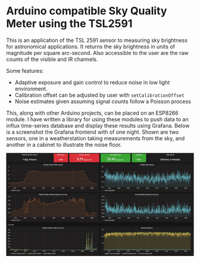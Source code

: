 # Arduino compatible Sky Quality Meter using the TSL2591

This is an application of the TSL 2591 sensor to measuring sky brightness for astronomical applications.  It returns the sky brightness in units of magnitude per square arc-second.  Also accessible to the user are the raw counts of the visible and IR channels.  

Some features:
 - Adaptive exposure and gain control to reduce noise in low light environment.  
 - Calibration offset can be adjusted by user with ```setCalibrationOffset```
 - Noise estimates given assuming signal counts follow a Poisson process

This, along with other Arduino projects, can be placed on an ESP8266 module.  I have written a library for using these modules to push data to an influx time-series database and display these results using Grafana.  Below is a screenshot the Grafana frontend with of one night.  Shown are two sensors, one in a weatherstation taking measurements from the sky, and another in a cabinet to illustrate the noise floor.  


![SQM Chart](/screenshots/SQMdual.png?raw=true "SQM Chart")
